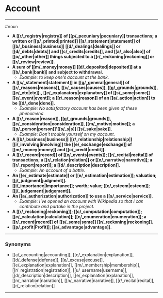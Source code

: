 # Account
---
#noun
- **A [[r/_registry|registry]] of [[p/_pecuniary|pecuniary]] transactions; a written or [[p/_printed|printed]] [[s/_statement|statement]] of [[b/_business|business]] [[d/_dealings|dealings]] or [[d/_debts|debts]] and [[c/_credits|credits]], and [[a/_also|also]] of [[o/_other|other]] things subjected to a [[r/_reckoning|reckoning]] or [[r/_review|review]].**
- **A sum of [[m/_money|money]] [[d/_deposited|deposited]] at a [[b/_bank|bank]] and subject to withdrawal.**
	- _Example: to keep one's account at the bank._
- **A [[s/_statement|statement]] in [[g/_general|general]] of [[r/_reasons|reasons]], [[c/_causes|causes]], [[g/_grounds|grounds]], [[e/_etc|etc]]., [[e/_explanatory|explanatory]] of [[s/_some|some]] [[e/_event|event]]; a [[r/_reason|reason]] of an [[a/_action|action]] to be [[d/_done|done]].**
	- _Example: No satisfactory account has been given of these phenomena._
- **A [[r/_reason|reason]], [[g/_grounds|grounds]], [[c/_consideration|consideration]], [[m/_motive|motive]]; a [[p/_person|person]]'[[s/_s|s]] [[s/_sake|sake]].**
	- _Example: Don't trouble yourself on my account._
- **A [[b/_business|business]] [[r/_relationship|relationship]] [[i/_involving|involving]] the [[e/_exchange|exchange]] of [[m/_money|money]] and [[c/_credit|credit]].**
- **A [[r/_record|record]] of [[e/_events|events]]; [[r/_recital|recital]] of transactions; a [[r/_relation|relation]] or [[n/_narrative|narrative]]; a [[r/_report|report]]; a [[d/_description|description]].**
	- _Example: An account of a battle._
- **An [[e/_estimate|estimate]] or [[e/_estimation|estimation]]; valuation; [[j/_judgment|judgment]].**
- **[[i/_importance|Importance]]; worth; value; [[e/_esteem|esteem]]; [[j/_judgement|judgement]].**
- **An [[a/_authorization|authorization]] to use a [[s/_service|service]].**
	- _Example: I've opened an account with Wikipedia so that I can contribute and partake in the project._
- **A [[r/_reckoning|reckoning]]; [[c/_computation|computation]]; [[c/_calculation|calculation]]; [[e/_enumeration|enumeration]]; a [[r/_record|record]] of [[s/_some|some]] [[r/_reckoning|reckoning]].**
- **[[p/_profit|Profit]]; [[a/_advantage|advantage]].**
---
### Synonyms
- [[a/_accounting|accounting]], [[e/_explanation|explanation]], [[d/_defense|defense]], [[e/_excuse|excuse]], [[e/_explanation|explanation]], [[m/_membership|membership]], [[r/_registration|registration]], [[u/_username|username]], [[d/_description|description]], [[e/_explanation|explanation]], [[n/_narration|narration]], [[n/_narrative|narrative]], [[r/_recital|recital]], [[r/_relation|relation]]
---
